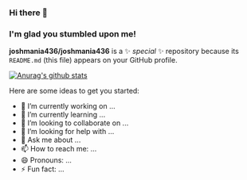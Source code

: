 ### Hi there 👋
### I'm glad you stumbled upon me!


**joshmania436/joshmania436** is a ✨ _special_ ✨ repository because its `README.md` (this file) appears on your GitHub profile.

[![Anurag's github stats](https://github-readme-stats.vercel.app/api?username=joshmania436)](https://github.com/joshmania436/github-readme-stats)
<!---
<a href="https://discord.com/users/755692552421900299">
<img src="https://discord.c99.nl/widget/theme-3/755692552421900299.png" alt="Discord"/>
</a>
--->
Here are some ideas to get you started:

- 🔭 I’m currently working on ... 
- 🌱 I’m currently learning ...
- 👯 I’m looking to collaborate on ...
- 🤔 I’m looking for help with ...
- 💬 Ask me about ...
- 📫 How to reach me: ...
- 😄 Pronouns: ...
- ⚡ Fun fact: ...

